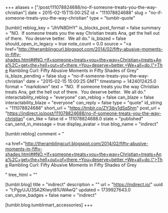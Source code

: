 +++
aliases = ["/post/111078824688/no-if-someone-treats-you-the-way-christian"]
date = 2015-02-15T15:00:25Z
id = "111078824688"
slug = "no-if-someone-treats-you-the-way-christian"
type = "tumblr-quote"

[tumblr]
reblog_key = "JhVN8DHY"
is_blocks_post_format = false
summary = "NO.  If someone treats you the way Christian treats Ana, get the hell out of there.  You deserve better.  We all do."
is_blazed = false
should_open_in_legacy = true
note_count = 0.0
source = "<a href=\"http://theramblingcurl.blogspot.com/2014/02/fifty-abusive-moments-in-fifty-shades.html##NO.+If+someone+treats+you+the+way+Christian+treats+Ana%2C+get+the+hell+out+of+there.+You+deserve+better.+We+all+do.\">The Rambling Curl: Fifty Abusive Moments in Fifty Shades of Grey</a>"
is_blaze_pending = false
slug = "no-if-someone-treats-you-the-way-christian"
date = "2015-02-15 15:00:25 GMT"
timestamp = 1424012425.0
format = "markdown"
text = "NO.  If someone treats you the way Christian treats Ana, get the hell out of there.  You deserve better.  We all do."
interactability_reblog = "everyone"
can_reblog = false
can_blaze = false
interactability_blaze = "everyone"
can_reply = false
type = "quote"
id_string = "111078824688"
short_url = "https://tmblr.co/ZY3jby1dSq5hm"
post_url = "https://indirect.io/post/111078824688/no-if-someone-treats-you-the-way-christian"
can_like = false
id = 111078824688.0
state = "published"
can_send_in_message = true
display_avatar = true
blog_name = "indirect"

[tumblr.reblog]
comment = "<p><a href=\"http://theramblingcurl.blogspot.com/2014/02/fifty-abusive-moments-in-fifty-shades.html##NO.+If+someone+treats+you+the+way+Christian+treats+Ana%2C+get+the+hell+out+of+there.+You+deserve+better.+We+all+do.\">The Rambling Curl: Fifty Abusive Moments in Fifty Shades of Grey</a></p>"
tree_html = ""

[tumblr.blog]
title = "indirect"
description = ""
url = "https://indirect.io/"
uuid = "t:PgyUJU3SA2Klwyt81UWAwQ"
updated = 1739927643.0
can_show_badges = false
name = "indirect"

[tumblr.blog.tumblrmart_accessories]
+++
